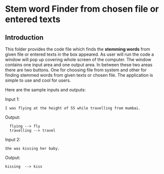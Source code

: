 # Stem word Finder from chosen file or entered texts
## Introduction
This folder provides the code file which finds the **stemming words** from given file or entered texts in the box appeared. As user will run the code a window will pop up covering whole screen of the computer.
The window contains one input area and one output area. In between these two areas there are two buttons. One for choosing file from system and other for 
finding stemmed words from given texts or chosen file. The application is simple to use and cool for users. 

Here are the sample inputs and outputs:

Input 1: 

    I was flying at the height of 55 while travelling from mumbai.
Output: 

      flying --> fly
      travelling --> travel

Input 2: 

    She was kissing her baby.
Output:
    
    kissing  --> kiss
